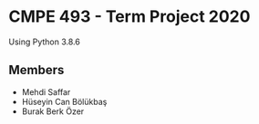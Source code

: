 # CMPE 493 - Term Project 2020

Using Python 3.8.6

## Members

- Mehdi Saffar
- Hüseyin Can Bölükbaş
- Burak Berk Özer
